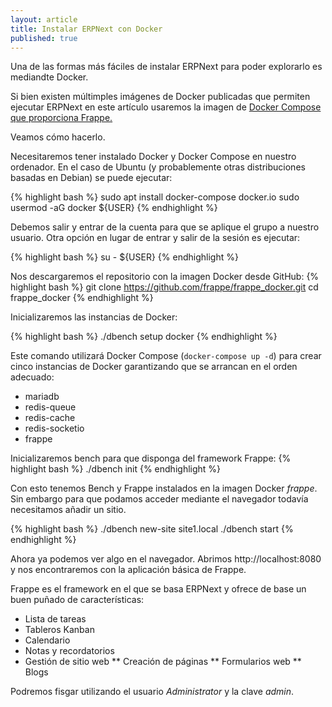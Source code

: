 ```yaml
---
layout: article
title: Instalar ERPNext con Docker
published: true
---
```

Una de las formas más fáciles de instalar ERPNext para poder explorarlo es mediandte Docker.

Si bien existen múltimples imágenes de Docker publicadas que permiten ejecutar ERPNext en este artículo usaremos la imagen de [Docker Compose que proporciona Frappe.](https://github.com/frappe/frappe_docker)

Veamos cómo hacerlo.

Necesitaremos tener instalado Docker y Docker Compose en nuestro ordenador. En el caso de Ubuntu (y probablemente otras distribuciones basadas en Debian) se puede ejecutar:

{% highlight bash %}
sudo apt install docker-compose docker.io
sudo usermod -aG docker ${USER}
{% endhighlight %}

Debemos salir y entrar de la cuenta para que se aplique el grupo a nuestro usuario. Otra opción en lugar de entrar y salir de la sesión es ejecutar:

{% highlight bash %}
su - ${USER}
{% endhighlight %}


Nos descargaremos el repositorio con la imagen Docker desde GitHub:
{% highlight bash %}
git clone https://github.com/frappe/frappe_docker.git
cd frappe_docker
{% endhighlight %}

Inicializaremos las instancias de Docker:

{% highlight bash %}
./dbench setup docker
{% endhighlight %}

Este comando utilizará Docker Compose (`docker-compose up -d`) para crear cinco instancias de Docker garantizando que se arrancan en el orden adecuado:

* mariadb
* redis-queue
* redis-cache
* redis-socketio
* frappe


Inicializaremos bench para que disponga del framework Frappe:
{% highlight bash %}
./dbench init
{% endhighlight %}

Con esto tenemos Bench y Frappe instalados en la imagen Docker _frappe_. Sin embargo para que podamos acceder mediante el navegador todavía necesitamos añadir un sitio. 

{% highlight bash %}
./dbench new-site site1.local 
./dbench start
{% endhighlight %}

Ahora ya podemos ver algo en el navegador. Abrimos http://localhost:8080 y nos encontraremos con la aplicación básica de Frappe.

Frappe es el framework en el que se basa ERPNext y ofrece de base un buen puñado de características:
* Lista de tareas
* Tableros Kanban
* Calendario
* Notas y recordatorios
* Gestión de sitio web
** Creación de páginas
** Formularios web
** Blogs

Podremos fisgar utilizando el usuario _Administrator_ y la clave _admin_.





